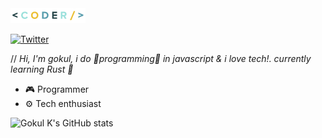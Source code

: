 <img src="https://github.com/gokul810/gokul810/blob/main/coder.gif" alt="Matrix" width="120" height="24">

[![Twitter](https://img.shields.io/badge/Follow-@Gokul_ov-1DA1F2?style=for-the-badge&logo=twitter&logoColor=white)](https://twitter.com/Gokul_ov)

// _Hi, I'm gokul, i do 🌟programming🌟 in javascript & i love tech!. currently learning Rust 🦀_

- 🎮 Programmer
- ⚙️ Tech enthusiast 

![Gokul K's GitHub stats](https://github-readme-stats.vercel.app/api?username=gokul810&show_icons=true&theme=monokai)

